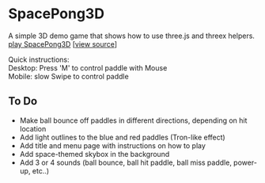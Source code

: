 SpacePong3D
===========

A simple 3D demo game that shows how to use three.js and threex helpers. <br>
[play SpacePong3D](http://erichlof.github.io/SpacePong3D/SpacePong3D.html)
\[[view source](https://github.com/erichlof/SpacePong3D/blob/master/SpacePong3D.html)\]

Quick instructions: <br>
Desktop: Press 'M' to control paddle with Mouse <br>
Mobile: slow Swipe to control paddle

To Do
-----
* Make ball bounce off paddles in different directions, depending on hit location
* Add light outlines to the blue and red paddles (Tron-like effect)
* Add title and menu page with instructions on how to play
* Add space-themed skybox in the background
* Add 3 or 4 sounds (ball bounce, ball hit paddle, ball miss paddle, power-up, etc..)
